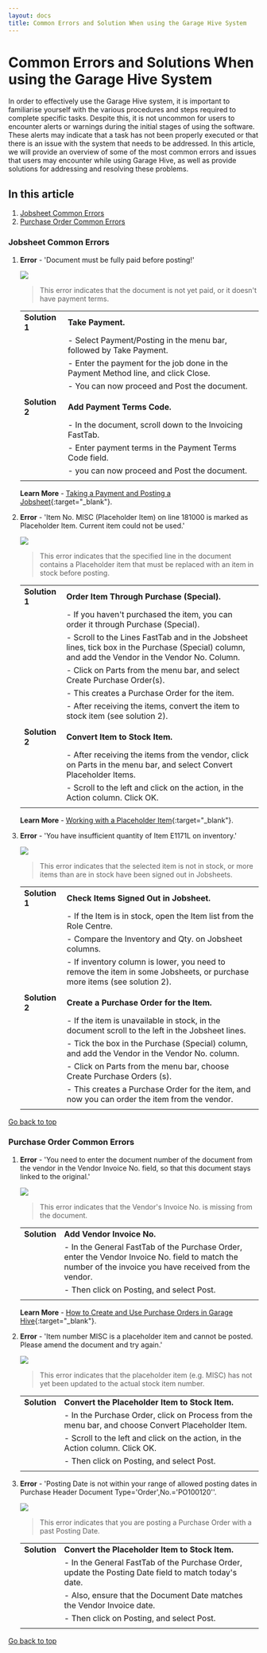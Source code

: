 ```yaml
---
layout: docs
title: Common Errors and Solution When using the Garage Hive System
---
```


<a name="top"></a>

# Common Errors and Solutions When using the Garage Hive System
In order to effectively use the Garage Hive system, it is important to familiarise yourself with the various procedures and steps required to complete specific tasks. Despite this, it is not uncommon for users to encounter alerts or warnings during the initial stages of using the software. These alerts may indicate that a task has not been properly executed or that there is an issue with the system that needs to be addressed. In this article, we will provide an overview of some of the most common errors and issues that users may encounter while using Garage Hive, as well as provide solutions for addressing and resolving these problems.

## In this article
1. [Jobsheet Common Errors](#jobsheet-common-errors)
2. [Purchase Order Common Errors](#purchase-order-common-errors)

### Jobsheet Common Errors
1. **Error** - 'Document must be fully paid before posting!'
   
      ![](media/garagehive-common-errors5.png)

   > This error indicates that the document is not yet paid, or it doesn't have payment terms.
      
   |                |                                                                                   |
   | :------------- | :-------------------------------------------------------------------------------- |
   | **Solution 1** | **Take Payment.**                                                                 |
   |                | - Select Payment/Posting in the menu bar, followed by Take Payment.               |
   |                | - Enter the payment for the job done in the Payment Method line, and click Close. |
   |                | - You can now proceed and Post the document.                                      |
   |                |                                                                                   |
   | **Solution 2** | **Add Payment Terms Code.**                                                       |
   |                | - In the document, scroll down to the Invoicing FastTab.                          |
   |                | - Enter payment terms in the Payment Terms Code field.                            |
   |                | - you can now proceed and Post the document.                                      |
   |                |                                                                                   |

   **Learn More** - [Taking a Payment and Posting a Jobsheet](/docs/garagehive-jobsheet-taking-payment.html#taking-a-payment-in-a-jobsheet-and-posting-it){:target="_blank"}.

1. **Error** - 'Item No. MISC (Placeholder Item) on line 181000 is marked as Placeholder Item. Current item could not be used.'

      ![](media/garagehive-common-errors2.png)

   > This error indicates that the specified line in the document contains a Placeholder item that must be replaced with an item in stock before posting.

   |                |                                                                                                                                                  |
   | :------------- | :----------------------------------------------------------------------------------------------------------------------------------------------- |
   | **Solution 1** | **Order Item Through Purchase (Special).**                                                                                                       |
   |                | - If you haven't purchased the item, you can order it through Purchase (Special).                                                                |
   |                | - Scroll to the Lines FastTab and in the Jobsheet lines, tick box in the Purchase (Special) column, and add the Vendor in the Vendor No. Column. |
   |                | - Click on Parts from the menu bar, and select Create Purchase Order(s).                                                                         |
   |                | - This creates a Purchase Order for the item.                                                                                                    |
   |                | - After receiving the items, convert the item to stock item (see solution 2).                                                                    |
   |                |                                                                                                                                                  |
   | **Solution 2** | **Convert Item to Stock Item.**                                                                                                                  |
   |                | - After receiving the items from the vendor, click on Parts in the menu bar, and select Convert Placeholder Items.                               |
   |                | - Scroll to the left and click on the action, in the Action column. Click OK.                                                                    |
   |                |                                                                                                                                                  |

   **Learn More** - [Working with a Placeholder Item](/docs/garagehive-creating-a-placeholder-item.html){:target="_blank"}.

2. **Error** - 'You have insufficient quantity of Item E1171L on inventory.'

      ![](media/garagehive-common-errors9.png)

   > This error indicates that the selected item is not in stock, or more items than are in stock have been signed out in Jobsheets.

   |                |                                                                                                                         |
   | :------------- | :---------------------------------------------------------------------------------------------------------------------- |
   | **Solution 1** | **Check Items Signed Out in Jobsheet.**                                                                                 |
   |                | - If the Item is in stock, open the Item list from the Role Centre.                                                     |
   |                | - Compare the Inventory and Qty. on Jobsheet columns.                                                                   |
   |                | - If inventory column is lower, you need to remove the item in some Jobsheets, or purchase more items (see solution 2). |
   |                |                                                                                                                         |
   | **Solution 2** | **Create a Purchase Order for the Item.**                                                                               |
   |                | - If the item is unavailable in stock, in the document scroll to the left in the Jobsheet lines.                        |
   |                | - Tick the box in the Purchase (Special) column, and add the Vendor in the Vendor No. column.                           |
   |                | - Click on Parts from the menu bar, choose Create Purchase Orders (s).                                                  |
   |                | - This creates a Purchase Order for the item, and now you can order the item from the vendor.                           |
   |                |                                                                                                                         |

[Go back to top](#top)

### Purchase Order Common Errors
1. **Error** - 'You need to enter the document number of the document from the vendor in the Vendor Invoice No. field, so that this document stays linked to the original.'

      ![](media/garagehive-common-errors3.png)

   > This error indicates that the Vendor's Invoice No. is missing from the document.

   |              |                                                                                                                                                          |
   | :----------- | :------------------------------------------------------------------------------------------------------------------------------------------------------- |
   | **Solution** | **Add Vendor Invoice No.**                                                                                                                               |
   |              | - In the General FastTab of the Purchase Order, enter the Vendor Invoice No. field to match the number of the invoice you have received from the vendor. |
   |              | - Then click on Posting, and select Post.                                                                                                                |
   |              |                                                                                                                                                          |

   **Learn More** - [How to Create and Use Purchase Orders in Garage Hive](garagehive-create-a-purchase-order.html){:target="_blank"}.

2. **Error** - 'Item number MISC is a placeholder item and cannot be posted. Please amend the document and try again.'

      ![](media/garagehive-common-errors4.png)

   > This error indicates that the placeholder item (e.g. MISC) has not yet been updated to the actual stock item number.

   |              |                                                                                                   |
   | :----------- | :------------------------------------------------------------------------------------------------ |
   | **Solution** | **Convert the Placeholder Item to Stock Item.**                                                   |
   |              | - In the Purchase Order, click on Process from the menu bar, and choose Convert Placeholder Item. |
   |              | - Scroll to the left and click on the action, in the Action column. Click OK.                     |
   |              | - Then click on Posting, and select Post.                                                         |
   |              |                                                                                                   |

3. **Error** - 'Posting Date is not within your range of allowed posting dates in Purchase Header Document Type='Order',No.='PO100120''.

      ![](media/garagehive-common-errors8.png)

   > This error indicates that you are posting a Purchase Order with a past Posting Date.

   |              |                                                                                                      |
   | :----------- | :--------------------------------------------------------------------------------------------------- |
   | **Solution** | **Convert the Placeholder Item to Stock Item.**                                                      |
   |              | - In the General FastTab of the Purchase Order, update the Posting Date field to match today's date. |
   |              | - Also, ensure that the Document Date matches the Vendor Invoice date.                               |
   |              | - Then click on Posting, and select Post.                                                            |
   |              |                                                                                                      |

[Go back to top](#top)
